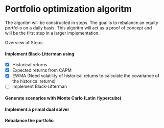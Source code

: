 # Portfolio optimization algoritm
The algoritm will be constructed in steps. The goal is to rebalance an equity portfolio on a daily basis.
This algoritm will act as a proof of concept and will be the first step in a larger implementation.

Overview of Steps:
#### Implement Black-Litterman using 
- [x] Historical returns 
- [x] Expected returns from CAPM
- [x] EWMA (Need volatility of historical returns to calculate the covariance of the historical returns)
- [ ] Implement Black-Litterman

#### Generate scenarios with Monte Carlo (Latin Hypercube)

#### Implement a primal dual solver

#### Rebalance the portfolio
